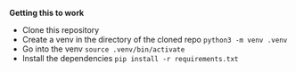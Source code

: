 __Getting this to work__ <br>
- Clone this repository
- Create a venv in the directory of the cloned repo `python3 -m venv .venv`
- Go into the venv `source .venv/bin/activate`
- Install the dependencies `pip install -r requirements.txt`